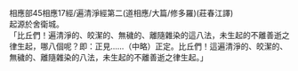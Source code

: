 相應部45相應17經/遍清淨經第二(道相應/大篇/修多羅)(莊春江譯)  
起源於舍衛城。  
「比丘們！遍清淨的、皎潔的、無穢的、離隨雜染的這八法，未生起的不離善逝之律生起，哪八個呢？即：正見……（中略）正定。比丘們！這遍清淨的、皎潔的、無穢的、離隨雜染的八法，未生起的不離善逝之律生起。」  
  
  
